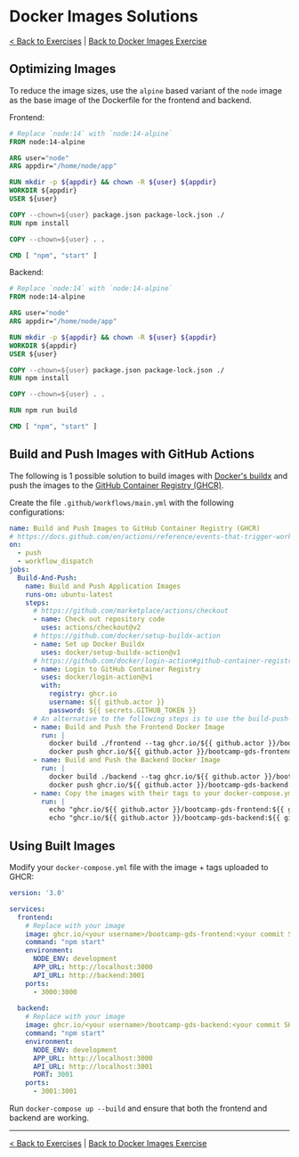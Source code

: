 # Docker Images Solutions

[< Back to Exercises](../exercises/README.md) | [Back to Docker Images Exercise](../exercises/32-Docker-Images.md)

## Optimizing Images

To reduce the image sizes, use the `alpine` based variant of the `node` image as the base image of the Dockerfile for the frontend and backend.

Frontend:

```Dockerfile
# Replace `node:14` with `node:14-alpine`
FROM node:14-alpine

ARG user="node"
ARG appdir="/home/node/app"

RUN mkdir -p ${appdir} && chown -R ${user} ${appdir}
WORKDIR ${appdir}
USER ${user}

COPY --chown=${user} package.json package-lock.json ./
RUN npm install

COPY --chown=${user} . .

CMD [ "npm", "start" ]
```

Backend:

```Dockerfile
# Replace `node:14` with `node:14-alpine`
FROM node:14-alpine

ARG user="node"
ARG appdir="/home/node/app"

RUN mkdir -p ${appdir} && chown -R ${user} ${appdir}
WORKDIR ${appdir}
USER ${user}

COPY --chown=${user} package.json package-lock.json ./
RUN npm install

COPY --chown=${user} . .

RUN npm run build

CMD [ "npm", "start" ]
```

## Build and Push Images with GitHub Actions

The following is 1 possible solution to build images with [Docker's buildx](https://github.com/docker/buildx) and push the images to the [GitHub Container Registry (GHCR)](https://docs.github.com/en/packages/working-with-a-github-packages-registry/working-with-the-container-registry).

Create the file `.github/workflows/main.yml` with the following configurations:

```yaml
name: Build and Push Images to GitHub Container Registry (GHCR)
# https://docs.github.com/en/actions/reference/events-that-trigger-workflows
on:
  - push
  - workflow_dispatch
jobs:
  Build-And-Push:
    name: Build and Push Application Images
    runs-on: ubuntu-latest
    steps:
      # https://github.com/marketplace/actions/checkout
      - name: Check out repository code
        uses: actions/checkout@v2
      # https://github.com/docker/setup-buildx-action
      - name: Set up Docker Buildx
        uses: docker/setup-buildx-action@v1
      # https://github.com/docker/login-action#github-container-registry
      - name: Login to GitHub Container Registry
        uses: docker/login-action@v1
        with:
          registry: ghcr.io
          username: ${{ github.actor }}
          password: ${{ secrets.GITHUB_TOKEN }}
      # An alternative to the following steps is to use the build-push-action: https://github.com/docker/build-push-action
      - name: Build and Push the Frontend Docker Image
        run: |
          docker build ./frontend --tag ghcr.io/${{ github.actor }}/bootcamp-gds-frontend:${{ github.sha }}
          docker push ghcr.io/${{ github.actor }}/bootcamp-gds-frontend:${{ github.sha }}
      - name: Build and Push the Backend Docker Image
        run: |
          docker build ./backend --tag ghcr.io/${{ github.actor }}/bootcamp-gds-backend:${{ github.sha }}
          docker push ghcr.io/${{ github.actor }}/bootcamp-gds-backend:${{ github.sha }}
      - name: Copy the images with their tags to your docker-compose.yml
        run: |
          echo "ghcr.io/${{ github.actor }}/bootcamp-gds-frontend:${{ github.sha }}"
          echo "ghcr.io/${{ github.actor }}/bootcamp-gds-backend:${{ github.sha }}"
```

## Using Built Images

Modify your `docker-compose.yml` file with the image + tags uploaded to GHCR:

```yaml
version: '3.0'

services:
  frontend:
    # Replace with your image
    image: ghcr.io/<your username>/bootcamp-gds-frontend:<your commit SHA>
    command: "npm start"
    environment:
      NODE_ENV: development
      APP_URL: http://localhost:3000
      API_URL: http://backend:3001
    ports:
      - 3000:3000
  
  backend:
    # Replace with your image
    image: ghcr.io/<your username>/bootcamp-gds-backend:<your commit SHA>
    command: "npm start"
    environment:
      NODE_ENV: development
      APP_URL: http://localhost:3000
      API_URL: http://localhost:3001
      PORT: 3001
    ports:
      - 3001:3001
```

Run `docker-compose up --build` and ensure that both the frontend and backend are working.

---

[< Back to Exercises](../exercises/README.md) | [Back to Docker Images Exercise](../exercises/32-Docker-Images.md)
